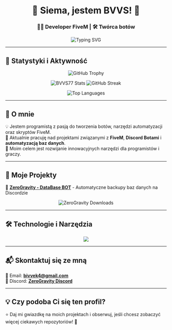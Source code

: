 <h1 align="center">👋 Siema, jestem BVVS! 🚀</h1>
<h3 align="center">👨‍💻 Developer FiveM | 🛠️ Twórca botów</h3>

<p align="center">
  <img src="https://readme-typing-svg.herokuapp.com?font=Fira+Code&size=22&pause=1000&color=F7F7F7&width=500&lines=;💡+Tworzę+boty+i+automatyzacje;🔥+Obserwuj+i+daj+⭐+jeśli+podoba+Ci+się+moje+repozytoria!" alt="Typing SVG">
</p>

---

## 🌟 **Statystyki i Aktywność**
<p align="center">
  <img src="https://github-profile-trophy.vercel.app/?username=BVVS77&theme=radical&no-frame=true&margin-w=5&column=7" alt="GitHub Trophy"/>
</p>

<p align="center">
  <img src="https://github-readme-stats.vercel.app/api?username=BVVS77&show_icons=true&theme=radical" alt="BVVS77 Stats"/>
  <img src="https://github-readme-streak-stats.herokuapp.com/?user=BVVS77&theme=radical" alt="GitHub Streak"/>
</p>

<p align="center">
  <img src="https://github-readme-stats.vercel.app/api/top-langs/?username=BVVS77&layout=compact&theme=radical" alt="Top Languages"/>
</p>

---

## 🚀 **O mnie**
💡 Jestem programistą z pasją do tworzenia botów, narzędzi automatyzacji oraz skryptów FiveM.  
📌 Aktualnie pracuję nad projektami związanymi z **FiveM**, **Discord Botami** i **automatyzacją baz danych**.  
🎯 Moim celem jest rozwijanie innowacyjnych narzędzi dla programistów i graczy.  

---

## 📂 **Moje Projekty**
🔹 **[ZeroGravity - DataBase BOT](https://github.com/BVVS77/zerogravity-databot)** - Automatyczne backupy baz danych na Discordzie  

<p align="center">
  <img src="https://img.shields.io/github/downloads/BVVS77/zerogravity-databot/total?style=for-the-badge" alt="ZeroGravity Downloads"/>
</p>

---

## 🛠 **Technologie i Narzędzia**
<p align="center">
  <img src="https://skillicons.dev/icons?i=python,cpp,html,css,js,mysql,discord,github,linux" />
</p>

---

## 📬 **Skontaktuj się ze mną**
📧 Email: **bivvek4@gmail.com**  
💬 Discord: **[ZeroGravity Discord](https://discord.gg/YbuNXpwkWY)**  


---

## 💡 **Czy podoba Ci się ten profil?**
⭐ Daj mi gwiazdkę na moich projektach i obserwuj, jeśli chcesz zobaczyć więcej ciekawych repozytoriów! 🚀  
